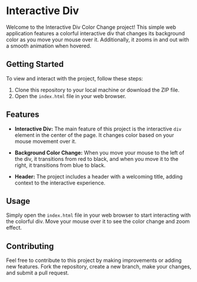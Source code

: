 # Interactive Div

Welcome to the Interactive Div Color Change project! This simple web application features a colorful interactive div that changes its background color as you move your mouse over it. Additionally, it zooms in and out with a smooth animation when hovered.

## Getting Started

To view and interact with the project, follow these steps:

1. Clone this repository to your local machine or download the ZIP file.
2. Open the `index.html` file in your web browser.

## Features

- **Interactive Div:** The main feature of this project is the interactive `div` element in the center of the page. It changes color based on your mouse movement over it.
- **Background Color Change:** When you move your mouse to the left of the div, it transitions from red to black, and when you move it to the right, it transitions from blue to black.

- **Header:** The project includes a header with a welcoming title, adding context to the interactive experience.

## Usage

Simply open the `index.html` file in your web browser to start interacting with the colorful div. Move your mouse over it to see the color change and zoom effect.

## Contributing

Feel free to contribute to this project by making improvements or adding new features. Fork the repository, create a new branch, make your changes, and submit a pull request.
